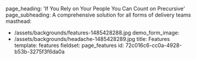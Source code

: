 page_heading: 'If You Rely on Your People  You Can Count on Precursive'
page_subheading: A comprehensive solution for all forms of delivery teams
masthead:
  - /assets/backgrounds/features-1485428288.jpg
demo_form_image:
  - /assets/backgrounds/headache-1485428289.jpg
title: Features
template: features
fieldset: page_features
id: 72c016c6-cc0a-4928-b53b-3275f3f6da0a

